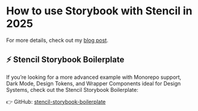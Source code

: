 # How to use Storybook with Stencil in 2025

For more details, check out my [blog post](https://www.designsystemscollective.com/how-to-use-storybook-with-stencil-in-2025-and-why-lit-isnt-the-best-choice-81fb5c2d521e). 

## ⚡️ Stencil Storybook Boilerplate
If you’re looking for a more advanced example with Monorepo support, Dark Mode, Design Tokens, and Wrapper Components ideal for Design Systems, check out the Stencil Storybook Boilerplate:

👉 GitHub: [stencil-storybook-boilerplate](https://github.com/artursopelnik/stencil-storybook-boilerplate/)

